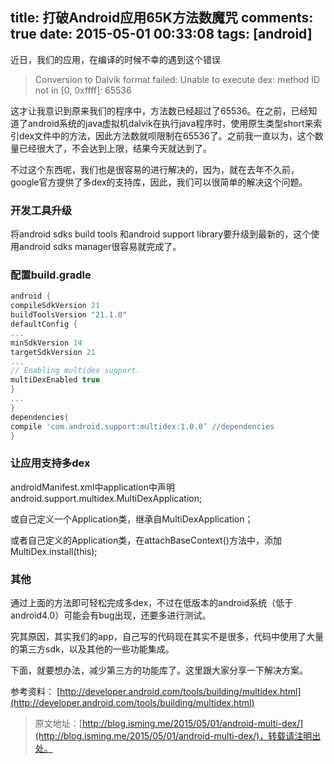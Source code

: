 title: 打破Android应用65K方法数魔咒
comments: true
date: 2015-05-01 00:33:08
tags: [android]
---

近日，我们的应用，在编译的时候不幸的遇到这个错误

>Conversion to Dalvik format failed: Unable to execute dex: method ID not in [0, 0xffff]: 65536

这才让我意识到原来我们的程序中，方法数已经超过了65536。在之前，已经知道了android系统的java虚拟机dalvik在执行java程序时，使用原生类型short来索引dex文件中的方法，因此方法数就呗限制在65536了。之前我一直以为，这个数量已经很大了，不会达到上限，结果今天就达到了。

不过这个东西呢，我们也是很容易的进行解决的，因为，就在去年不久前，google官方提供了多dex的支持库，因此，我们可以很简单的解决这个问题。

<!--more-->

### 开发工具升级
将android sdks build tools 和android support library要升级到最新的，这个使用android sdks manager很容易就完成了。

### 配置build.gradle
```groovy
android { 
compileSdkVersion 21 
buildToolsVersion "21.1.0" 
defaultConfig {     
...     
minSdkVersion 14     
targetSdkVersion 21     
...     
// Enabling multidex support.     
multiDexEnabled true 
} 
... 
} 
dependencies{ 
compile 'com.android.support:multidex:1.0.0’ //dependencies
}
```

### 让应用支持多dex
androidManifest.xml中application中声明android.support.multidex.MultiDexApplication;

或自己定义一个Application类，继承自MultiDexApplication；

或者自己定义的Application类，在attachBaseContext()方法中，添加MultiDex.install(this);


### 其他
通过上面的方法即可轻松完成多dex，不过在低版本的android系统（低于android4.0）可能会有bug出现，还要多进行测试。

究其原因，其实我们的app，自己写的代码现在其实不是很多，代码中使用了大量的第三方sdk，以及其他的一些功能集成。

下面，就要想办法，减少第三方的功能库了。这里跟大家分享一下解决方案。

参考资料： [http://developer.android.com/tools/building/multidex.html](http://developer.android.com/tools/building/multidex.html)


>原文地址：[http://blog.isming.me/2015/05/01/android-multi-dex/](http://blog.isming.me/2015/05/01/android-multi-dex/)，转载请注明出处。
